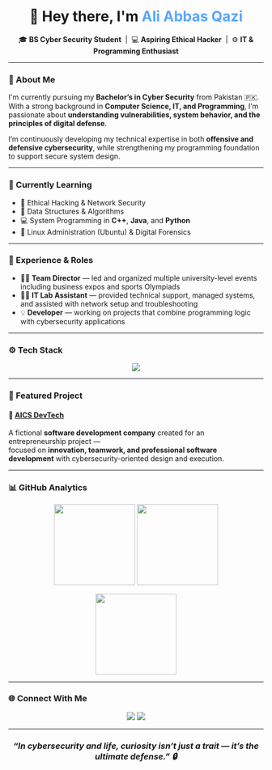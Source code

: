 <!-- Profile Header -->
<h1 align="center">🌙 Hey there, I'm <span style="color:#58a6ff;">Ali Abbas Qazi</span></h1>

<p align="center">
  🎓 <b>BS Cyber Security Student</b> &nbsp;|&nbsp; 💻 <b>Aspiring Ethical Hacker</b> &nbsp;|&nbsp; ⚙️ <b>IT & Programming Enthusiast</b>
</p>

---

### 🧠 About Me

I'm currently pursuing my **Bachelor’s in Cyber Security** from Pakistan 🇵🇰.  
With a strong background in **Computer Science, IT, and Programming**, I’m passionate about **understanding vulnerabilities, system behavior, and the principles of digital defense**.  

I’m continuously developing my technical expertise in both **offensive and defensive cybersecurity**, while strengthening my programming foundation to support secure system design.

---

### 🚀 Currently Learning

- 🔐 Ethical Hacking & Network Security  
- 🧩 Data Structures & Algorithms  
- 💻 System Programming in **C++**, **Java**, and **Python**  
- 🐧 Linux Administration (Ubuntu) & Digital Forensics  

---

### 💼 Experience & Roles

- 🧑‍💼 **Team Director** — led and organized multiple university-level events including business expos and sports Olympiads  
- 🧑‍💻 **IT Lab Assistant** — provided technical support, managed systems, and assisted with network setup and troubleshooting  
- 💡 **Developer** — working on projects that combine programming logic with cybersecurity applications  

---

### ⚙️ Tech Stack

<p align="center">
  <img src="https://skillicons.dev/icons?i=cpp,java,python,ubuntu,git,vscode,visualstudio,html,css,kali,windows&perline=6" />
</p>

---

### 🧩 Featured Project

#### 🔹 [AICS DevTech](#)
A fictional **software development company** created for an entrepreneurship project —  
focused on **innovation, teamwork, and professional software development** with cybersecurity-oriented design and execution.

---

### 📊 GitHub Analytics

<p align="center">
  <img src="https://github-readme-stats.vercel.app/api?username=Ali-Qazi-1966&show_icons=true&theme=github_dark&hide_border=true" height="160" />
  <img src="https://github-readme-streak-stats.herokuapp.com/?user=Ali-Qazi-1966&theme=github-dark&hide_border=true" height="160" />
</p>

<p align="center">
  <img src="https://github-readme-stats.vercel.app/api/top-langs/?username=Ali-Qazi-1966&layout=compact&theme=github_dark&hide_border=true" height="160" />
</p>

---

### 🌐 Connect With Me

<p align="center">
  <a href="mailto:aliabbasqazi@gmail.com"><img src="https://img.shields.io/badge/Email-58a6ff?style=for-the-badge&logo=gmail&logoColor=white" /></a>
  <a href="https://github.com/Ali-Qazi-1966"><img src="https://img.shields.io/badge/GitHub-161b22?style=for-the-badge&logo=github&logoColor=white" /></a>
</p>

---

<h3 align="center"><i>“In cybersecurity and life, curiosity isn’t just a trait — it’s the ultimate defense.” 🔒</i></h3>
